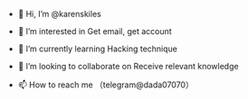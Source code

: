 
- 👋 Hi, I’m @karenskiles

- 👀 I’m interested in Get email, get account

- 🌱 I’m currently learning Hacking technique

- 💞️ I’m looking to collaborate on Receive relevant knowledge

- 📫 How to reach me （telegram@dada07070）
